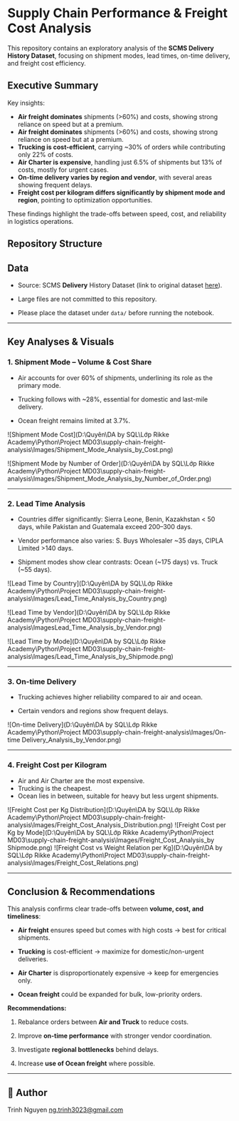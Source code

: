 # Supply Chain Performance & Freight Cost Analysis

This repository contains an exploratory analysis of the **SCMS Delivery History Dataset**, focusing on shipment modes, lead times, on-time delivery, and freight cost efficiency.


## Executive Summary
Key insights:
- **Air freight dominates** shipments (>60%) and costs, showing strong reliance on speed but at a premium.
- **Air freight dominates** shipments (>60%) and costs, showing strong reliance on speed but at a premium.
- **Trucking is cost-efficient**, carrying ~30% of orders while contributing only 22% of costs.
- **Air Charter is expensive**, handling just 6.5% of shipments but 13% of costs, mostly for urgent cases.
- **On-time delivery varies by region and vendor**, with several areas showing frequent delays.
- **Freight cost per kilogram differs significantly by shipment mode and region**, pointing to optimization opportunities.

These findings highlight the trade-offs between speed, cost, and reliability in logistics operations.

## Repository Structure

## Data

- Source: SCMS **Delivery** History Dataset (link to original dataset [here](https://www.kaggle.com/datasets/apoorvwatsky/supply-chain-shipment-pricing-data)).  

- Large files are not committed to this repository.  

- Please place the dataset under `data/` before running the notebook.
---


## Key Analyses & Visuals



### 1. Shipment Mode – Volume \& Cost Share

- Air accounts for over 60% of shipments, underlining its role as the primary mode.  

- Trucking follows with ~28%, essential for domestic and last-mile delivery.  

- Ocean freight remains limited at 3.7%.  



![Shipment Mode Cost](D:\Quyên\DA by SQL\Lớp Rikke Academy\Python\Project MD03\supply-chain-freight-analysis\Images/Shipment_Mode_Analysis_by_Cost.png)

![Shipment Mode by Number of Order](D:\Quyên\DA by SQL\Lớp Rikke Academy\Python\Project MD03\supply-chain-freight-analysis\Images/Shipment_Mode_Analysis_by_Number_of_Order.png)

---



### 2. Lead Time Analysis

- Countries differ significantly: Sierra Leone, Benin, Kazakhstan < 50 days, while Pakistan and Guatemala exceed 200–300 days.  

- Vendor performance also varies: S. Buys Wholesaler ~35 days, CIPLA Limited >140 days.  

- Shipment modes show clear contrasts: Ocean (~175 days) vs. Truck (~55 days).  

![Lead Time by Country](D:\Quyên\DA by SQL\Lớp Rikke Academy\Python\Project MD03\supply-chain-freight-analysis\Images/Lead_Time_Analysis_by_Country.png)

![Lead Time by Vendor](D:\Quyên\DA by SQL\Lớp Rikke Academy\Python\Project MD03\supply-chain-freight-analysis\ImagesLead_Time_Analysis_by_Vendor.png)

![Lead Time by Mode](D:\Quyên\DA by SQL\Lớp Rikke Academy\Python\Project MD03\supply-chain-freight-analysis\Images/Lead_Time_Analysis_by_Shipmode.png)

---
### 3. On-time Delivery

- Trucking achieves higher reliability compared to air and ocean.  

- Certain vendors and regions show frequent delays.  

![On-time Delivery](D:\Quyên\DA by SQL\Lớp Rikke Academy\Python\Project MD03\supply-chain-freight-analysis\Images/On-time Delivery_Analysis_by_Vendor.png)

---
### 4. Freight Cost per Kilogram
- Air and Air Charter are the most expensive.  
- Trucking is the cheapest.  
- Ocean lies in between, suitable for heavy but less urgent shipments.  

![Freight Cost per Kg Distribution](D:\Quyên\DA by SQL\Lớp Rikke Academy\Python\Project MD03\supply-chain-freight-analysis\Images/Freight_Cost_Analysis_Distribution.png)
![Freight Cost per Kg by Mode](D:\Quyên\DA by SQL\Lớp Rikke Academy\Python\Project MD03\supply-chain-freight-analysis\Images/Freight_Cost_Analysis_by Shipmode.png)
![Freight Cost vs Weight Relation per Kg](D:\Quyên\DA by SQL\Lớp Rikke Academy\Python\Project MD03\supply-chain-freight-analysis\Images/Freight_Cost_Relations.png)

---


## Conclusion & Recommendations

This analysis confirms clear trade-offs between **volume, cost, and timeliness**:  

- **Air freight** ensures speed but comes with high costs → best for critical shipments.  

- **Trucking** is cost-efficient → maximize for domestic/non-urgent deliveries.  

- **Air Charter** is disproportionately expensive → keep for emergencies only.  

- **Ocean freight** could be expanded for bulk, low-priority orders.
  
**Recommendations:**  

1. Rebalance orders between **Air and Truck** to reduce costs.  

2. Improve **on-time performance** with stronger vendor coordination.  

3. Investigate **regional bottlenecks** behind delays.  

4. Increase **use of Ocean freight** where possible.  

---

## 👤 Author
Trinh Nguyen
ng.trinh3023@gmail.com



